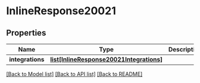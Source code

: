 # InlineResponse20021

## Properties
Name | Type | Description | Notes
------------ | ------------- | ------------- | -------------
**integrations** | [**list[InlineResponse20021Integrations]**](InlineResponse20021Integrations.md) |  | [optional] 

[[Back to Model list]](../README.md#documentation-for-models) [[Back to API list]](../README.md#documentation-for-api-endpoints) [[Back to README]](../README.md)

